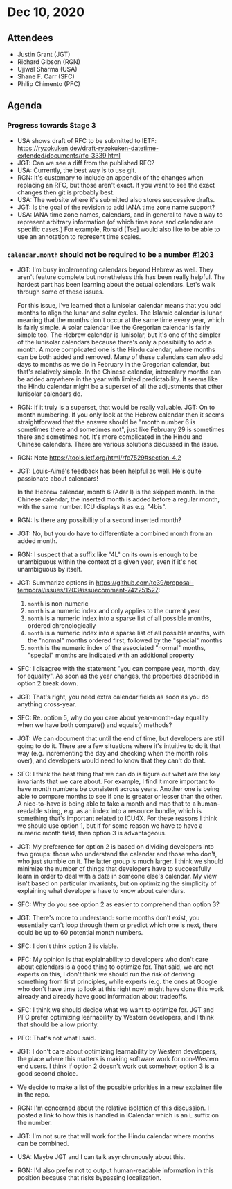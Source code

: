 # Dec 10, 2020

## Attendees
- Justin Grant (JGT)
- Richard Gibson (RGN)
- Ujjwal Sharma (USA)
- Shane F. Carr (SFC)
- Philip Chimento (PFC)

## Agenda

### Progress towards Stage 3
- USA shows draft of RFC to be submitted to IETF: https://ryzokuken.dev/draft-ryzokuken-datetime-extended/documents/rfc-3339.html
- JGT: Can we see a diff from the published RFC?
- USA: Currently, the best way is to use git.
- RGN: It's customary to include an appendix of the changes when replacing an RFC, but those aren't exact. If you want to see the exact changes then git is probably best.
- USA: The website where it's submitted also stores successive drafts.
- JGT: Is the goal of the revision to add IANA time zone name support?
- USA: IANA time zone names, calendars, and in general to have a way to represent arbitrary information (of which time zone and calendar are specific cases.) For example, Ronald [Tse] would also like to be able to use an annotation to represent time scales.

### `calendar.month` should not be required to be a number [#1203](https://github.com/tc39/proposal-temporal/issues/1203)
- JGT: I'm busy implementing calendars beyond Hebrew as well. They aren't feature complete but nonetheless this has been really helpful. The hardest part has been learning about the actual calendars. Let's walk through some of these issues.

  For this issue, I've learned that a lunisolar calendar means that you add months to align the lunar and solar cycles. The Islamic calendar is lunar, meaning that the months don't occur at the same time every year, which is fairly simple. A solar calendar like the Gregorian calendar is fairly simple too. The Hebrew calendar is lunisolar, but it's one of the simpler of the lunisolar calendars because there's only a possibility to add a month. A more complicated one is the Hindu calendar, where months can be both added and removed. Many of these calendars can also add days to months as we do in February in the Gregorian calendar, but that's relatively simple. In the Chinese calendar, intercalary months can be added anywhere in the year with limited predictability. It seems like the Hindu calendar might be a superset of all the adjustments that other lunisolar calendars do.
- RGN: If it truly is a superset, that would be really valuable.
JGT: On to month numbering. If you only look at the Hebrew calendar then it seems straightforward that the answer should be "month number 6 is sometimes there and sometimes not", just like February 29 is sometimes there and sometimes not. It's more complicated in the Hindu and Chinese calendars. There are various solutions discussed in the issue.
- RGN: Note https://tools.ietf.org/html/rfc7529#section-4.2
- JGT: Louis-Aimé's feedback has been helpful as well. He's quite passionate about calendars!

  In the Hebrew calendar, month 6 (Adar I) is the skipped month. In the Chinese calendar, the inserted month is added before a regular month, with the same number. ICU displays it as e.g. "4bis".
- RGN: Is there any possibility of a second inserted month?
- JGT: No, but you do have to differentiate a combined month from an added month. 
- RGN: I suspect that a suffix like "4L" on its own is enough to be unambiguous within the context of a given year, even if it's not unambiguous by itself.
- JGT: Summarize options in https://github.com/tc39/proposal-temporal/issues/1203#issuecomment-742251527:
  1. `month` is non-numeric
  2. `month` is a numeric index and only applies to the current year
  3. `month` is a numeric index into a sparse list of all possible months, ordered chronologically
  4. `month` is a numeric index into a sparse list of all possible months, with the "normal" months ordered first, followed by the "special" months
  5. `month` is the numeric index of the associated "normal" months, "special" months are indicated with an additional property
- SFC: I disagree with the statement "you can compare year, month, day, for equality". As soon as the year changes, the properties described in option 2 break down.
- JGT: That's right, you need extra calendar fields as soon as you do anything cross-year.
- SFC: Re. option 5, why do you care about year-month-day equality when we have both compare() and equals() methods?
- JGT: We can document that until the end of time, but developers are still going to do it. There are a few situations where it's intuitive to do it that way (e.g. incrementing the day and checking when the month rolls over), and developers would need to know that they can't do that.
- SFC: I think the best thing that we can do is figure out what are the key invariants that we care about. For example, I find it more important to have month numbers be consistent across years. Another one is being able to compare months to see if one is greater or lesser than the other. A nice-to-have is being able to take a month and map that to a human-readable string, e.g. as an index into a resource bundle, which is something that's important related to ICU4X. For these reasons I think we should use option 1, but if for some reason we have to have a numeric month field, then option 3 is advantageous.
- JGT: My preference for option 2 is based on dividing developers into two groups: those who understand the calendar and those who don't, who just stumble on it. The latter group is much larger. I think we should minimize the number of things that developers have to successfully learn in order to deal with a date in someone else's calendar. My view isn't based on particular invariants, but on optimizing the simplicity of explaining what developers have to know about calendars.
- SFC: Why do you see option 2 as easier to comprehend than option 3?
- JGT: There's more to understand: some months don't exist, you essentially can't loop through them or predict which one is next, there could be up to 60 potential month numbers.
- SFC: I don't think option 2 is viable.
- PFC: My opinion is that explainability to developers who don't care about calendars is a good thing to optimize for. That said, we are not experts on this, I don't think we should run the risk of deriving something from first principles, while experts (e.g. the ones at Google who don't have time to look at this right now) might have done this work already and already have good information about tradeoffs.
- SFC: I think we should decide what we want to optimize for. JGT and PFC prefer optimizing learnability by Western developers, and I think that should be a low priority.
- PFC: That's not what I said.
- JGT: I don't care about optimizing learnability by Western developers, the place where this matters is making software work for non-Western end users. I think if option 2 doesn't work out somehow, option 3 is a good second choice.
- We decide to make a list of the possible priorities in a new explainer file in the repo.
- RGN: I'm concerned about the relative isolation of this discussion. I posted a link to how this is handled in iCalendar which is an `L` suffix on the number.
- JGT: I'm not sure that will work for the Hindu calendar where months can be combined.
- USA: Maybe JGT and I can talk asynchronously about this.
- RGN: I'd also prefer not to output human-readable information in this position because that risks bypassing localization.

